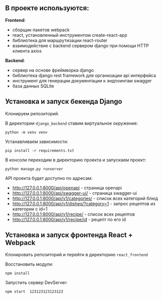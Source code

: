 ## В проекте используются:
**Frontend**:
- сборщик пакетов webpack
- react, установленный инструментом create-react-app
- библиотека для маршрутизации react-router 
- взаимодействие с backend сервером django при помощи HTTP клиента axios  

**Backend**:
- сервер на основе фреймворка django
- библиотека django rest framework для организации api интерфейса
- инструмент для генерации документации к эндпоинтам swagger
- база данных SQLite

## Установка и запуск бекенда Django 

Клонируем репозиторий.

В директории `django_backend`  ставим виртуальное окружение:

```
python -m venv venv
```

Устанавливаем зависимости:

```
pip install -r requirements.txt
```

В консоли переходим в директорию проекта и запускаем проект: 

```
python manage.py runserver
```

API проекта будет доступно по адресам:  
- http://127.0.0.1:8000/api/openapi - страница openapi
- http://127.0.0.1:8000/api/swagger-ui/ - страница swagger-ui
- http://127.0.0.1:8000/api/v1/categories/ - список всех категорий блюд
- http://127.0.0.1:8000/api/v1/dishes/?category=1 - запрос рецептов из категории с id=1  
- http://127.0.0.1:8000/api/v1/recipe/ - список всех рецептов  
- http://127.0.0.1:8000/api/v1/recipe/id - рецепт по его id  


## Установка и запуск фронтенда React + Webpack

Клонировать репозиторий и перейти в директорию `react_frontend`

Восстановить модули: 

```
npm install
````
   
Запустить сервер DevServer: 

```
npm start  123123123123123
```
